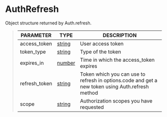 # AuthRefresh
Object structure returned by Auth.refresh.
> | PARAMETER   | TYPE    | DESCRIPTION    |
> |--------|---------|----------------|
> | access_token | [string](https://developer.mozilla.org/en-US/docs/Web/JavaScript/Reference/Global_Objects/string) | User access token |
> | token_type | [string](https://developer.mozilla.org/en-US/docs/Web/JavaScript/Reference/Global_Objects/string) | Type of the token |
> | expires_in | [number](https://developer.mozilla.org/en-US/docs/Web/JavaScript/Reference/Global_Objects/number) | Time in which the access_token expires |
> | refresh_token | [string](https://developer.mozilla.org/en-US/docs/Web/JavaScript/Reference/Global_Objects/string) | Token which you can use to refresh in options.code and get a new token using Auth.refresh method |
> | scope | [string](https://developer.mozilla.org/en-US/docs/Web/JavaScript/Reference/Global_Objects/string) | Authorization scopes you have requested |